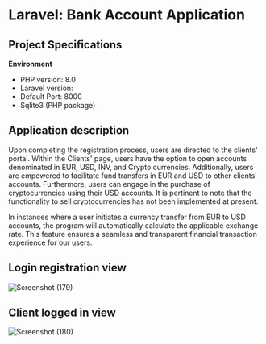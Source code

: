 # Laravel: Bank Account Application

## Project Specifications

**Environment**
- PHP version: 8.0
- Laravel version:
- Default Port: 8000
- Sqlite3 (PHP package)

## Application description


Upon completing the registration process, users are directed to the clients' portal. Within the Clients' page, users have the option to open accounts denominated in EUR, USD, INV, and Crypto currencies. Additionally, users are empowered to facilitate fund transfers in EUR and USD to other clients' accounts. Furthermore, users can engage in the purchase of cryptocurrencies using their USD accounts. It is pertinent to note that the functionality to sell cryptocurrencies has not been implemented at present.

In instances where a user initiates a currency transfer from EUR to USD accounts, the program will automatically calculate the applicable exchange rate. This feature ensures a seamless and transparent financial transaction experience for our users.

## Login registration view
![Screenshot (179)](https://github.com/arturs-ansons/BankAccount/assets/65274330/7b1d02b0-7fca-4b4c-a8b8-8ec06bd202c3)
</br>
## Client logged in view
![Screenshot (180)](https://github.com/arturs-ansons/BankAccount/assets/65274330/faae490c-23fa-44ba-85ce-877fc3992364)
